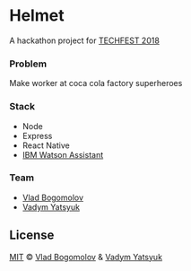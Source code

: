 # Helmet

A hackathon project for [TECHFEST 2018](https://www.techfestmunich.com)

### Problem
Make worker at coca cola factory superheroes

### Stack
* Node
* Express
* React Native
* [IBM Watson Assistant](https://console.bluemix.net/catalog/services/watson-assistant-formerly-conversation)

### Team

* [Vlad Bogomolov](https://github.com/KoniRus)
* [Vadym Yatsyuk](https://github.com/vadimdez)


## License

[MIT](https://tldrlegal.com/license/mit-license) © [Vlad Bogomolov](https://github.com/KoniRus) & [Vadym Yatsyuk](https://github.com/vadimdez) 

